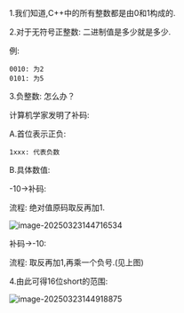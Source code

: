 1.我们知道,C++中的所有整数都是由0和1构成的.

2.对于无符号正整数: 二进制值是多少就是多少.

例:

```
0010: 为2
0101: 为5
```

3.负整数: 怎么办？

计算机学家发明了补码:

A.首位表示正负: 

```
1xxx: 代表负数
```

B.具体数值: 

-10&rarr;补码:

流程: 绝对值原码取反再加1.

![image-20250323144716534](C:\Users\29397\AppData\Roaming\Typora\typora-user-images\image-20250323144716534.png)



补码&rarr;-10:

流程: 取反再加1,再乘一个负号.(见上图)

4.由此可得16位short的范围:

![image-20250323144918875](C:\Users\29397\AppData\Roaming\Typora\typora-user-images\image-20250323144918875.png)